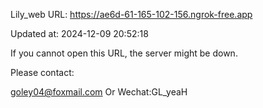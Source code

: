 Lily_web URL: https://ae6d-61-165-102-156.ngrok-free.app

Updated at: 2024-12-09 20:52:18

If you cannot open this URL, the server might be down.

Please contact: 

goley04@foxmail.com Or Wechat:GL_yeaH